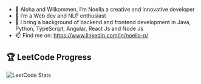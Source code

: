 - 👋 Aloha and Wilkommen, I’m Noella a creative and innovative developer
- 👀 I’m a Web dev and NLP enthusiast
- 🌱 I bring a background of backend and frontend development in Java, Python, TypeScript, Angular, React Js and Node Js
- 📫 Find me on: https://www.linkedin.com/in/noella-n/

<!--- 💞️ I’m looking to collaborate on ...
- 📫 How to reach me ... --->

<!---
NN198/NN198 is a ✨ special ✨ repository because its `README.md` (this file) appears on your GitHub profile.
You can click the Preview link to take a look at your changes.
--->

## 🏆 LeetCode Progress

![LeetCode Stats](https://leetcard.jacoblin.cool/noellanoronha23?theme=light&font=source_code_pro&ext=contest)

